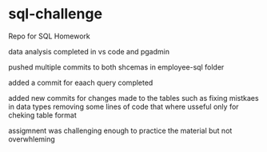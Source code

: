 # sql-challenge
Repo for SQL Homework


data analysis completed in vs code and pgadmin


pushed multiple commits to both shcemas in employee-sql folder


added a commit for eaach query completed  


added new commits for changes made to the tables 
    such as fixing mistkaes in data types
    removing some lines of code that where usseful only for cheking table format


assigmnent was challenging enough to practice the material but not overwhleming 